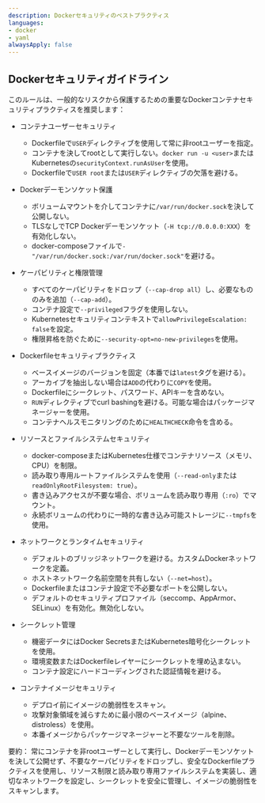 ```yaml
---
description: Dockerセキュリティのベストプラクティス
languages:
- docker
- yaml
alwaysApply: false
---
```


## Dockerセキュリティガイドライン

このルールは、一般的なリスクから保護するための重要なDockerコンテナセキュリティプラクティスを推奨します：

- コンテナユーザーセキュリティ
  - Dockerfileで`USER`ディレクティブを使用して常に非rootユーザーを指定。
  - コンテナを決してrootとして実行しない。`docker run -u <user>`またはKubernetesの`securityContext.runAsUser`を使用。
  - Dockerfileで`USER root`または`USER`ディレクティブの欠落を避ける。

- Dockerデーモンソケット保護
  - ボリュームマウントを介してコンテナに`/var/run/docker.sock`を決して公開しない。
  - TLSなしでTCP Dockerデーモンソケット（`-H tcp://0.0.0.0:XXX`）を有効化しない。
  - docker-composeファイルで`- "/var/run/docker.sock:/var/run/docker.sock"`を避ける。

- ケーパビリティと権限管理
  - すべてのケーパビリティをドロップ（`--cap-drop all`）し、必要なもののみを追加（`--cap-add`）。
  - コンテナ設定で`--privileged`フラグを使用しない。
  - Kubernetesセキュリティコンテキストで`allowPrivilegeEscalation: false`を設定。
  - 権限昇格を防ぐために`--security-opt=no-new-privileges`を使用。

- Dockerfileセキュリティプラクティス
  - ベースイメージのバージョンを固定（本番では`latest`タグを避ける）。
  - アーカイブを抽出しない場合は`ADD`の代わりに`COPY`を使用。
  - Dockerfileにシークレット、パスワード、APIキーを含めない。
  - `RUN`ディレクティブでcurl bashingを避ける。可能な場合はパッケージマネージャーを使用。
  - コンテナヘルスモニタリングのために`HEALTHCHECK`命令を含める。

- リソースとファイルシステムセキュリティ
  - docker-composeまたはKubernetes仕様でコンテナリソース（メモリ、CPU）を制限。
  - 読み取り専用ルートファイルシステムを使用（`--read-only`または`readOnlyRootFilesystem: true`）。
  - 書き込みアクセスが不要な場合、ボリュームを読み取り専用（`:ro`）でマウント。
  - 永続ボリュームの代わりに一時的な書き込み可能ストレージに`--tmpfs`を使用。

- ネットワークとランタイムセキュリティ
  - デフォルトのブリッジネットワークを避ける。カスタムDockerネットワークを定義。
  - ホストネットワーク名前空間を共有しない（`--net=host`）。
  - Dockerfileまたはコンテナ設定で不必要なポートを公開しない。
  - デフォルトのセキュリティプロファイル（seccomp、AppArmor、SELinux）を有効化。無効化しない。

- シークレット管理
  - 機密データにはDocker SecretsまたはKubernetes暗号化シークレットを使用。
  - 環境変数またはDockerfileレイヤーにシークレットを埋め込まない。
  - コンテナ設定にハードコーディングされた認証情報を避ける。

- コンテナイメージセキュリティ
  - デプロイ前にイメージの脆弱性をスキャン。
  - 攻撃対象領域を減らすために最小限のベースイメージ（alpine、distroless）を使用。
  - 本番イメージからパッケージマネージャーと不要なツールを削除。

要約：
常にコンテナを非rootユーザーとして実行し、Dockerデーモンソケットを決して公開せず、不要なケーパビリティをドロップし、安全なDockerfileプラクティスを使用し、リソース制限と読み取り専用ファイルシステムを実装し、適切なネットワークを設定し、シークレットを安全に管理し、イメージの脆弱性をスキャンします。
